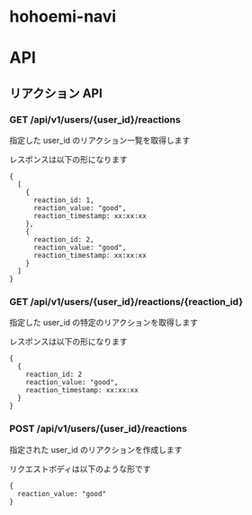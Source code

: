 # hohoemi-navi

# API

## リアクション API

### GET /api/v1/users/{user_id}/reactions

指定した user_id のリアクション一覧を取得します

レスポンスは以下の形になります

```
{
  [
    {
      reaction_id: 1,
      reaction_value: "good",
      reaction_timestamp: xx:xx:xx
    },
    {
      reaction_id: 2,
      reaction_value: "good",
      reaction_timestamp: xx:xx:xx
    }
  ]
}
```

### GET /api/v1/users/{user_id}/reactions/{reaction_id}

指定した user_id の特定のリアクションを取得します

レスポンスは以下の形になります

```
{
  {
    reaction_id: 2
    reaction_value: "good",
    reaction_timestamp: xx:xx:xx
  }
}
```

### POST /api/v1/users/{user_id}/reactions

指定された user_id のリアクションを作成します

リクエストボディは以下のような形です

```
{
  reaction_value: "good"
}
```
